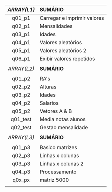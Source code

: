 
|*ARRAY(L1)*|          **SUMÁRIO**        |
|   :---:   |             :---            |
|q01_p1     | Carregar e imprimir valores |
|q02_p1     | Mensalidades                |
|q03_p1     | Idades                      |
|q04_p1     | Valores aleatórios          |
|q05_p1     | Valores aleatórios 2        |
|q06_p1     | Exibir valores repetidos    |
|           |                             |
|*ARRAY(L2)*|          **SUMÁRIO**        |
|           |                             |
|q01_p2     | RA's                        |
|q02_p2     | Alturas                     |
|q03_p2     | Idades                      |
|q04_p2     | Salarios                    |
|q05_p2     | Vetores A & B               |
|q01_test   | Media notas alunos          |
|q02_test   | Gestao mensalidade          |
|           |                             |
|*ARRAY(L3)*|           **SUMÁRIO**       |
|           |                             |
|q01_p3     | Basico matrizes             |
|q02_p3     | Linhas x colunas            |
|q03_p3     | Linhas x colunas 2          |
|q04_p3     | Processamento               |
|q0x_px     | matriz 5000                 |
|           |                             |

